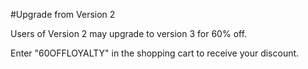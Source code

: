 
#Upgrade from Version 2

Users of Version 2 may upgrade to version 3 for 60% off.

Enter "60OFFLOYALTY" in the shopping cart to receive your discount.
